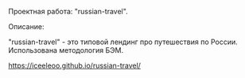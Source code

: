 Проектная работа: "russian-travel".

Описание:

"russian-travel" - это типовой лендинг про путешествия по России. Использована методология БЭМ.

https://iceeleoo.github.io/russian-travel/
